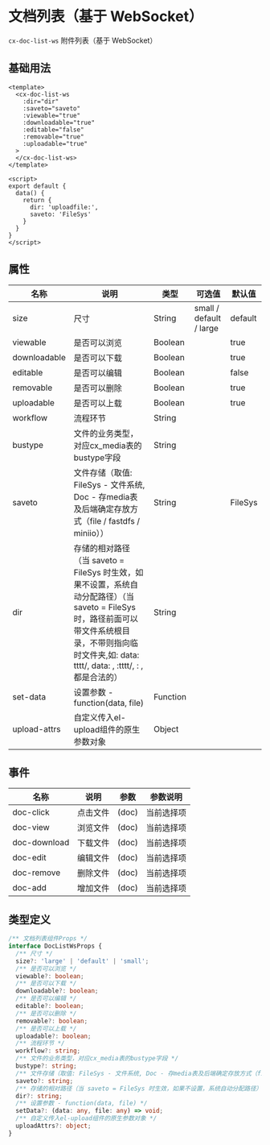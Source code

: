 # 文档列表（基于 WebSocket）

`cx-doc-list-ws` 附件列表（基于 WebSocket）

## 基础用法

```vue
<template>
  <cx-doc-list-ws
    :dir="dir"
    :saveto="saveto"
    :viewable="true"
    :downloadable="true"
    :editable="false"
    :removable="true"
    :uploadable="true"
  >
  </cx-doc-list-ws>
</template>

<script>
export default {
  data() {
    return {
      dir: 'uploadfile:',
      saveto: 'FileSys'
    }
  }
}
</script>
```

## 属性

| 名称 | 说明 | 类型 | 可选值 | 默认值 |
| --- | ---- | ---- | ----- | ----- |
| size | 尺寸 | String | small / default / large | default |
| viewable | 是否可以浏览 | Boolean | | true |
| downloadable | 是否可以下载 | Boolean | | true |
| editable | 是否可以编辑 | Boolean | | false |
| removable | 是否可以删除 | Boolean | | true |
| uploadable | 是否可以上载 | Boolean | | true |
| workflow | 流程环节 | String | | |
| bustype | 文件的业务类型，对应cx_media表的bustype字段 | String | | |
| saveto | 文件存储（取值: FileSys - 文件系统, Doc - 存media表及后端确定存放方式（file / fastdfs / miniio）） | String | | FileSys |
| dir | 存储的相对路径（当 saveto = FileSys 时生效，如果不设置，系统自动分配路径）（当 saveto = FileSys时，路径前面可以带文件系统根目录，不带则指向临时文件夹,如: data: tttt/, data: , :tttt/, : ,都是合法的） | String | | |
| set-data | 设置参数 - function(data, file) | Function | | |
| upload-attrs | 自定义传入el-upload组件的原生参数对象 | Object | | |

## 事件

| 名称 | 说明 | 参数 | 参数说明 |
| ---- | --- | ---- | ----- |
| doc-click | 点击文件 | (doc) | 当前选择项 |
| doc-view | 浏览文件 | (doc) | 当前选择项 |
| doc-download | 下载文件 | (doc) | 当前选择项 |
| doc-edit | 编辑文件 | (doc) | 当前选择项 |
| doc-remove | 删除文件 | (doc) | 当前选择项 |
| doc-add | 增加文件 | (doc) | 当前选择项 |

## 类型定义

```ts
/** 文档列表组件Props */
interface DocListWsProps {
  /** 尺寸 */
  size?: 'large' | 'default' | 'small';
  /** 是否可以浏览 */
  viewable?: boolean;
  /** 是否可以下载 */
  downloadable?: boolean;
  /** 是否可以编辑 */
  editable?: boolean;
  /** 是否可以删除 */
  removable?: boolean;
  /** 是否可以上载 */
  uploadable?: boolean;
  /** 流程环节 */
  workflow?: string;
  /** 文件的业务类型，对应cx_media表的bustype字段 */
  bustype?: string;
  /** 文件存储（取值: FileSys - 文件系统, Doc - 存media表及后端确定存放方式（file / fastdfs / miniio）） */
  saveto?: string;
  /** 存储的相对路径（当 saveto = FileSys 时生效，如果不设置，系统自动分配路径）（当 saveto = FileSys时，路径前面可以带文件系统根目录，不带则指向临时文件夹,如: data: tttt/, data: , :tttt/, : ,都是合法的） */
  dir?: string;
  /** 设置参数 - function(data, file) */
  setData?: (data: any, file: any) => void;
  /** 自定义传入el-upload组件的原生参数对象 */
  uploadAttrs?: object;
}
```
